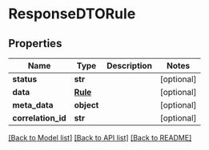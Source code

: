 # ResponseDTORule

## Properties
Name | Type | Description | Notes
------------ | ------------- | ------------- | -------------
**status** | **str** |  | [optional] 
**data** | [**Rule**](Rule.md) |  | [optional] 
**meta_data** | **object** |  | [optional] 
**correlation_id** | **str** |  | [optional] 

[[Back to Model list]](../README.md#documentation-for-models) [[Back to API list]](../README.md#documentation-for-api-endpoints) [[Back to README]](../README.md)

